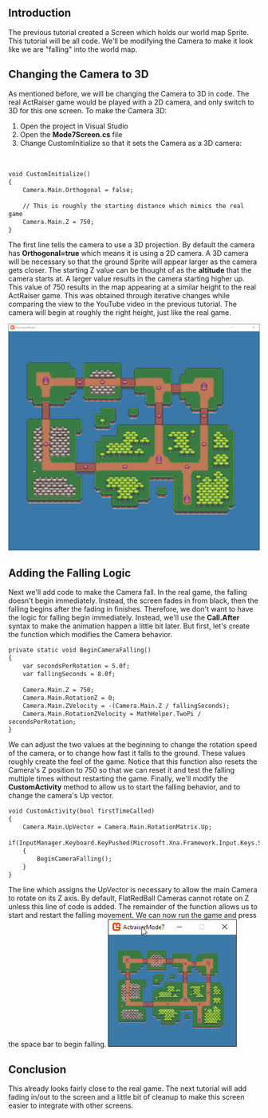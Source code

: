 ## Introduction

The previous tutorial created a Screen which holds our world map Sprite. This tutorial will be all code. We'll be modifying the Camera to make it look like we are "falling" into the world map.

## Changing the Camera to 3D

As mentioned before, we will be changing the Camera to 3D in code. The real ActRaiser game would be played with a 2D camera, and only switch to 3D for this one screen. To make the Camera 3D:

1.  Open the project in Visual Studio
2.  Open the **Mode7Screen.cs** file
3.  Change CustomInitialize so that it sets the Camera as a 3D camera:

&nbsp;

    void CustomInitialize()
    {
        Camera.Main.Orthogonal = false;

        // This is roughly the starting distance which mimics the real game
        Camera.Main.Z = 750;
    }

The first line tells the camera to use a 3D projection. By default the camera has **Orthogonal=true** which means it is using a 2D camera. A 3D camera will be necessary so that the ground Sprite will appear larger as the camera gets closer. The starting Z value can be thought of as the **altitude** that the camera starts at. A larger value results in the camera starting higher up. This value of 750 results in the map appearing at a similar height to the real ActRaiser game. This was obtained through iterative changes while comparing the view to the YouTube video in the previous tutorial. The camera will begin at roughly the right height, just like the real game.

![](/media/2021-04-img_606cf9b6eaddc.png)

## Adding the Falling Logic

Next we'll add code to make the Camera fall. In the real game, the falling doesn't begin immediately. Instead, the screen fades in from black, then the falling begins after the fading in finishes. Therefore, we don't want to have the logic for falling begin immediately. Instead, we'll use the **Call.After** syntax to make the animation happen a little bit later. But first, let's create the function which modifies the Camera behavior.

    private static void BeginCameraFalling()
    {
        var secondsPerRotation = 5.0f;
        var fallingSeconds = 8.0f;

        Camera.Main.Z = 750;
        Camera.Main.RotationZ = 0;
        Camera.Main.ZVelocity = -(Camera.Main.Z / fallingSeconds);
        Camera.Main.RotationZVelocity = MathHelper.TwoPi / secondsPerRotation;
    }

We can adjust the two values at the beginning to change the rotation speed of the camera, or to change how fast it falls to the ground. These values roughly create the feel of the game. Notice that this function also resets the Camera's Z position to 750 so that we can reset it and test the falling multiple times without restarting the game. Finally, we'll modify the **CustomActivity** method to allow us to start the falling behavior, and to change the camera's Up vector.

    void CustomActivity(bool firstTimeCalled)
    {
        Camera.Main.UpVector = Camera.Main.RotationMatrix.Up;
        if(InputManager.Keyboard.KeyPushed(Microsoft.Xna.Framework.Input.Keys.Space))
        {
            BeginCameraFalling();
        }
    }

The line which assigns the UpVector is necessary to allow the main Camera to rotate on its Z axis. By default, FlatRedBall Cameras cannot rotate on Z unless this line of code is added. The remainder of the function allows us to start and restart the falling movement. We can now run the game and press the space bar to begin falling. [![](/media/2021-03-2021_April_06_182918.gif)](/media/2021-03-2021_April_06_182918.gif)

## Conclusion

This already looks fairly close to the real game. The next tutorial will add fading in/out to the screen and a little bit of cleanup to make this screen easier to integrate with other screens.  
